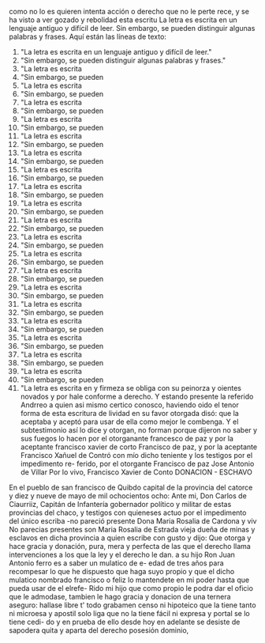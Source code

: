como no lo es quieren intenta acción o derecho que no le perte
rece, y se ha visto a ver gozado y rebolidad esta escritu
La letra es escrita en un lenguaje antiguo y difícil de leer. Sin embargo, se pueden distinguir algunas palabras y frases. Aquí están las líneas de texto:

1. "La letra es escrita en un lenguaje antiguo y difícil de leer."
2. "Sin embargo, se pueden distinguir algunas palabras y frases."
3. "La letra es escrita
4. "Sin embargo, se pueden
5. "La letra es escrita
6. "Sin embargo, se pueden
7. "La letra es escrita
8. "Sin embargo, se pueden
9. "La letra es escrita
10. "Sin embargo, se pueden
11. "La letra es escrita
12. "Sin embargo, se pueden
13. "La letra es escrita
14. "Sin embargo, se pueden
15. "La letra es escrita
16. "Sin embargo, se pueden
17. "La letra es escrita
18. "Sin embargo, se pueden
19. "La letra es escrita
20. "Sin embargo, se pueden
21. "La letra es escrita
22. "Sin embargo, se pueden
23. "La letra es escrita
24. "Sin embargo, se pueden
25. "La letra es escrita
26. "Sin embargo, se pueden
27. "La letra es escrita
28. "Sin embargo, se pueden
29. "La letra es escrita
30. "Sin embargo, se pueden
31. "La letra es escrita
32. "Sin embargo, se pueden
33. "La letra es escrita
34. "Sin embargo, se pueden
35. "La letra es escrita
36. "Sin embargo, se pueden
37. "La letra es escrita
38. "Sin embargo, se pueden
39. "La letra es escrita
40. "Sin embargo, se pueden
41. "La letra es escrita en
y firmeza se obliga con su peinorza y oientes novados y por hale conforme a derecho. Y estando presente la referido Andrreo a quien asi mismo certico conosco, haviendo oido el tenor forma de esta escritura de lividad en su favor otorgada
disó: que la aceptaba y aceptó para usar de ella como mejor le combenga. Y el subtestimonio así lo dice y otorgan, no forman porque dijeron no saber y sus fuegos lo hacen por el otorganante francesco de paz y por la aceptante francisco xavier de corto
Francisco de paz,
y por la aceptante Francisco Xañuel de Contró
con mío dicho teniente y los testigos por el impedimento re-
ferido, por el otorgante Francisco de paz
Jose Antonio de Villar
Por lo vivo, Francisco Xavier de Conto
DONACION - ESCHAVO

En el pueblo de san francisco de Quibdo capital de la provincia
del catorce y diez y nueve de mayo de mil ochocientos ocho:
Ante mi, Don Carlos de Ciaurriiz, Capitán de Infantería gobernador político y militar de estas provincias del chaco, y testigos con quieneses actuo por el impedimento del único escriba -no pareció presente Dona Maria Rosalia de Cardona y viv
No parecias presentes son Maria Rosalia de Estrada vieja dueña de minas y esclavos en dicha provincia a quien escribe con gusto y dijo: Que otorga y hace gracia y donación, pura, mera y perfecta de las que el derecho llama intervenciones a los que la ley y el derecho le dan.
a su hijo Ron Juan Antonio ferro es a saber un mulatico de e- edad de tres años para recompesar lo que he dispuesto que haga suyo propio y que el dicho mulatico nombrado francisco o feliz lo mantendete en mi poder hasta que pueda usar de el elrefe-
Rido mi hijo que como propio le podra dar el oficio que le admodase, tambien le hago gracia y donacion de una ternera aseguro: hallase libre t' todo grabamen censo ni hipoteico que la tiene tanto ni microesa y apostil solo liga
que no la tiene fácil ni expresa y portal se lo tiene cedi- do y en prueba de ello desde hoy en adelante se desiste de sapodera quita y aparta del derecho posesión dominio,